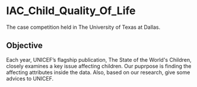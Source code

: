 # IAC_Child_Quality_Of_Life
The case competition held in The University of Texas at Dallas.

## Objective
Each year, UNICEF’s flagship publication, The State of the World's Children, closely examines
a key issue affecting children. Our puprpose is finding the affecting attributes inside the data. 
Also, based on our research, give some advices to UNICEF.
